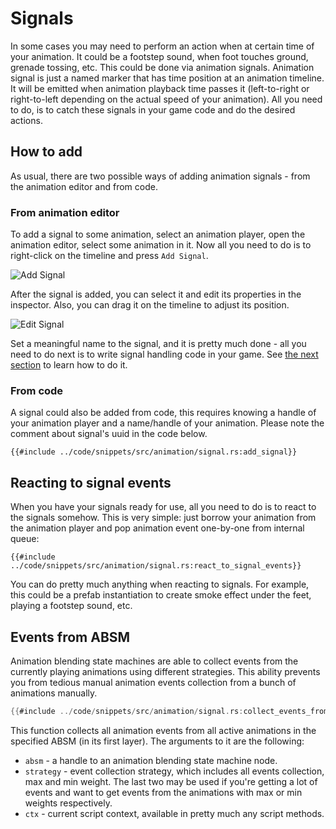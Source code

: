 # Signals

In some cases you may need to perform an action when at certain time of your animation. It could be a footstep sound,
when foot touches ground, grenade tossing, etc. This could be done via animation signals. Animation signal is just 
a named marker that has time position at an animation timeline. It will be emitted when animation playback time passes
it (left-to-right or right-to-left depending on the actual speed of your animation). All you need to do, is to catch
these signals in your game code and do the desired actions.

## How to add

As usual, there are two possible ways of adding animation signals - from the animation editor and from code. 

### From animation editor

To add a signal to some animation, select an animation player, open the animation editor, select some animation in 
it. Now all you need to do is to right-click on the timeline and press `Add Signal`.

![Add Signal](signal_add.png)

After the signal is added, you can select it and edit its properties in the inspector. Also, you can drag it on the 
timeline to adjust its position.

![Edit Signal](signal_edit.png)

Set a meaningful name to the signal, and it is pretty much done - all you need to do next is to write signal handling
code in your game. See [the next section](#reacting-to-signal-events) to learn how to do it.

### From code

A signal could also be added from code, this requires knowing a handle of your animation player and a name/handle of
your animation. Please note the comment about signal's uuid in the code below.

```rust,no_run
{{#include ../code/snippets/src/animation/signal.rs:add_signal}}
```

## Reacting to signal events

When you have your signals ready for use, all you need to do is to react to the signals somehow. This is very simple:
just borrow your animation from the animation player and pop animation event one-by-one from internal queue:

```rust,no_run
{{#include ../code/snippets/src/animation/signal.rs:react_to_signal_events}}
```

You can do pretty much anything when reacting to signals. For example, this could be a prefab instantiation to
create smoke effect under the feet, playing a footstep sound, etc.

## Events from ABSM

Animation blending state machines are able to collect events from the currently playing animations using 
different strategies. This ability prevents you from tedious manual animation events collection from a bunch
of animations manually. 

```rust ,no_run
{{#include ../code/snippets/src/animation/signal.rs:collect_events_from_absm}}
```

This function collects all animation events from all active animations in the specified ABSM (in its first
layer). The arguments to it are the following:

- `absm` - a handle to an animation blending state machine node.
- `strategy` - event collection strategy, which includes all events collection, max and min weight. The 
last two may be used if you're getting a lot of events and want to get events from the animations with max or
min weights respectively.
- `ctx` - current script context, available in pretty much any script methods.